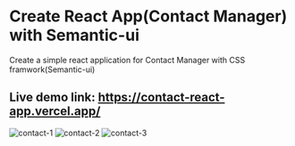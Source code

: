 # Create React App(Contact Manager) with Semantic-ui

Create a simple react application for Contact Manager with CSS framwork(Semantic-ui)

## Live demo link: https://contact-react-app.vercel.app/

![contact-1](https://user-images.githubusercontent.com/16976794/133621104-d8d22026-0220-424a-ac44-34ebe73cf67c.png)
![contact-2](https://user-images.githubusercontent.com/16976794/133621108-7b28822a-a8cd-4359-81d7-06cb1986dc4f.png)
![contact-3](https://user-images.githubusercontent.com/16976794/133621114-31d77dc6-6786-460f-9a48-f7b51036dbef.png)

